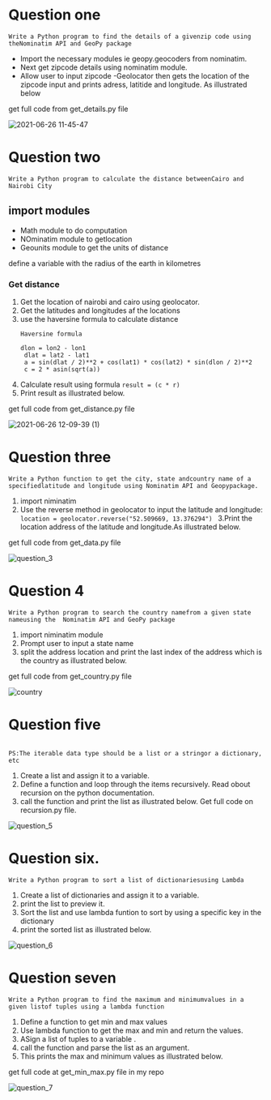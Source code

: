 # Question one

```Write a Python program to find the details of a givenzip code using theNominatim API and GeoPy package```

- Import the necessary modules ie geopy.geocoders from nominatim.
- Next get zipcode details using nominatim module.
- Allow user to input zipcode
-Geolocator then gets the location of the zipcode input and prints adress, latitide and longitude. As illustrated below

get full code from get_details.py file

![2021-06-26 11-45-47](https://user-images.githubusercontent.com/60597568/123507829-5a08ab00-d674-11eb-8528-bd50dbcda0fe.gif)

# Question two

```Write a Python program to calculate the distance betweenCairo and Nairobi City ```

## import modules
 - Math module to do computation
 - NOminatim module to getlocation
 - Geounits module to get the units of distance
 
 define a variable with the radius of the earth in kilometres
 ### Get distance
 
 1. Get the location of nairobi and cairo using geolocator.
 2. Get the latitudes and longitudes af the locations
 3. use the haversine formula to calculate distance
     ```
     Haversine formula
     
     dlon = lon2 - lon1
      dlat = lat2 - lat1
      a = sin(dlat / 2)**2 + cos(lat1) * cos(lat2) * sin(dlon / 2)**2
      c = 2 * asin(sqrt(a))
      ```
 4. Calculate result using formula
     ```result = (c * r) ```
  5. Print result as illustrated below.  
  
  get full code from get_distance.py file
  
  ![2021-06-26 12-09-39 (1)](https://user-images.githubusercontent.com/60597568/123508425-0b5d1000-d678-11eb-845a-5828109d0df0.gif)
  
  # Question three
  
  ```Write a Python function to get the city, state andcountry name of a specifiedlatitude and longitude using Nominatim API and Geopypackage. ```
  
  1. import niminatim
  2. Use the reverse method in geolocator to input the latitude and longitude:
     ```location = geolocator.reverse("52.509669, 13.376294") ```
  3.Print the location address of the latitude and longitude.As illustrated below.
  
  get full code from get_data.py file
  
  ![question_3](https://user-images.githubusercontent.com/60597568/123509692-a3122c80-d67f-11eb-8b9f-72f1581c7b13.gif)




  
  # Question 4
  
  ```Write a Python program to search the country namefrom a given state nameusing the  Nominatim API and GeoPy package```
  
  1. import niminatim module
  2. Prompt user to input a state name
  3. split the address location and print the last index of the address which is the country as illustrated below.
 
get full code from get_country.py file

![country](https://user-images.githubusercontent.com/60597568/123509701-ab6a6780-d67f-11eb-814e-3f4762bdf5c1.gif)

# Question five

```Write a Python program to generate an infinite cycleof elements from an iterable.

PS:The iterable data type should be a list or a stringor a dictionary, etc

```
1. Create a list and assign it to a variable.
2. Define a function and loop through the items recursively. Read obout recursion on the python documentation.
3. call the function and print the list as illustrated below.
Get full code on recursion.py file.

![question_5](https://user-images.githubusercontent.com/60597568/123509710-b1f8df00-d67f-11eb-951f-a4acd7e4b0b9.gif)

# Question six.

```Write a Python program to sort a list of dictionariesusing Lambda ```

1. Create a list of dictionaries and assign it to a variable.
2. print the list to preview it.
3. Sort the list and use lambda funtion to sort by using a specific key in the dictionary
4. print the sorted list as illustrated below.


![question_6](https://user-images.githubusercontent.com/60597568/123509714-bae9b080-d67f-11eb-8784-ef887dc6a5d6.gif)

# Question seven

```Write a Python program to find the maximum and minimumvalues in a given listof tuples using a lambda function ```

1. Define a function to get min and max values
2. Use lambda function to get the max and min and return the values.
3. ASign a list of tuples to a variable .
4. call the function and parse the list as an argument.
5. This prints the max and minimum values as illustrated below.

get full code at get_min_max.py file in my repo


![question_7](https://user-images.githubusercontent.com/60597568/123509718-c0df9180-d67f-11eb-8f75-4e70435325ae.gif)

  
 


